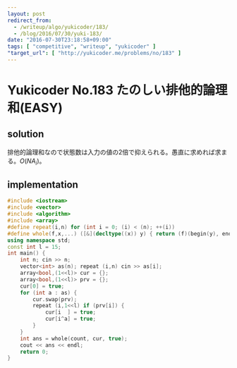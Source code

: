 ```yaml
---
layout: post
redirect_from:
  - /writeup/algo/yukicoder/183/
  - /blog/2016/07/30/yuki-183/
date: "2016-07-30T23:18:58+09:00"
tags: [ "competitive", "writeup", "yukicoder" ]
"target_url": [ "http://yukicoder.me/problems/no/183" ]
---
```


# Yukicoder No.183 たのしい排他的論理和(EASY)

## solution

排他的論理和なので状態数は入力の値の$2$倍で抑えられる。愚直に求めれば求まる。$O(NA_i)$。

## implementation

``` c++
#include <iostream>
#include <vector>
#include <algorithm>
#include <array>
#define repeat(i,n) for (int i = 0; (i) < (n); ++(i))
#define whole(f,x,...) ([&](decltype((x)) y) { return (f)(begin(y), end(y), ## __VA_ARGS__); })(x)
using namespace std;
const int l = 15;
int main() {
    int n; cin >> n;
    vector<int> as(n); repeat (i,n) cin >> as[i];
    array<bool,(1<<l)> cur = {};
    array<bool,(1<<l)> prv = {};
    cur[0] = true;
    for (int a : as) {
        cur.swap(prv);
        repeat (i,1<<l) if (prv[i]) {
            cur[i  ] = true;
            cur[i^a] = true;
        }
    }
    int ans = whole(count, cur, true);
    cout << ans << endl;
    return 0;
}
```
